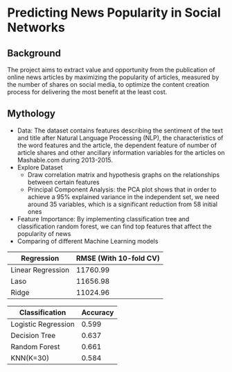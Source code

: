 # Predicting News Popularity in Social Networks

## Background
The project aims to extract value and opportunity from the publication of online news
articles by maximizing the popularity of articles, measured by the number of shares on
social media, to optimize the content creation process for delivering the most benefit at
the least cost.

## Mythology
* Data: The dataset contains features describing the sentiment of the text and title after Natural
Language Processing (NLP), the characteristics of the word features and the article, the
dependent feature of number of article shares and other ancillary information variables
for the articles on Mashable.com during 2013-2015.
* Explore Dataset
  * Draw correlation matrix and hypothesis graphs on the relationships between certain features
  * Principal Component Analysis: the PCA plot shows that in order to achieve a 95% explained variance in the independent set, we need around 35 variables, which is a significant reduction from 58 initial ones
* Feature Importance: By implementing classification tree and classification random forest, we can find top features that affect the popularity of news
* Comparing of different Machine Learning models  
  
Regression | RMSE (With 10-fold CV)
------------ | -------------
Linear Regression | 11760.99
Laso | 11656.98
Ridge | 11024.96 

  
Classification | Accuracy
------------ | -------------
Logistic Regression | 0.599
Decision Tree | 0.637
Random Forest | 0.661 
KNN(K=30) | 0.584
